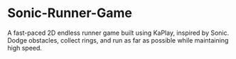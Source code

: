 # Sonic-Runner-Game
A fast-paced 2D endless runner game built using KaPlay, inspired by Sonic. Dodge obstacles, collect rings, and run as far as possible while maintaining high speed.
